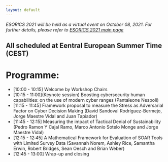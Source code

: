 ```yaml
---
layout: default
---
```

*ESORICS 2021 will be held as a virtual event on October 08, 2021. For further details, please refer to [ESORICS 2021 main page](https://esorics2021.athene-center.de/index.php)*

## All scheduled at Eentral European Summer Time (CEST)
# Programme:
* [10:00 - 10:15] Welcome by Workshop Chairs
* [10:15 - 11:00](Keynote session) Boosting cybersecurity human capabilities: on the use of modern cyber ranges (Pantaleone Nespoli)
* [11:15 - 11:45] Framework proposal to measure the Stress as Adversarial Factor on Cyber Decision Making (David Sandoval Rodríguez-Bermejo, Jorge Maestre Vidal and Juan Tapiador)
* [11:45 - 12:15] Measuring the impact of Tactical Denial of Sustainability (Pedro Ramon Y Cajal Ramo, Marco Antonio Sotelo Monge and Jorge Maestre Vidal)
* [12:15 - 12:45] A Mathematical Framework for Evaluation of SOAR Tools with Limited Survey Data (Savannah Norem, Ashley Rice, Samantha Erwin, Robert Bridges, Sean Oesch and Brian Weber)
* [12:45 - 13:00] Wrap-up and closing
